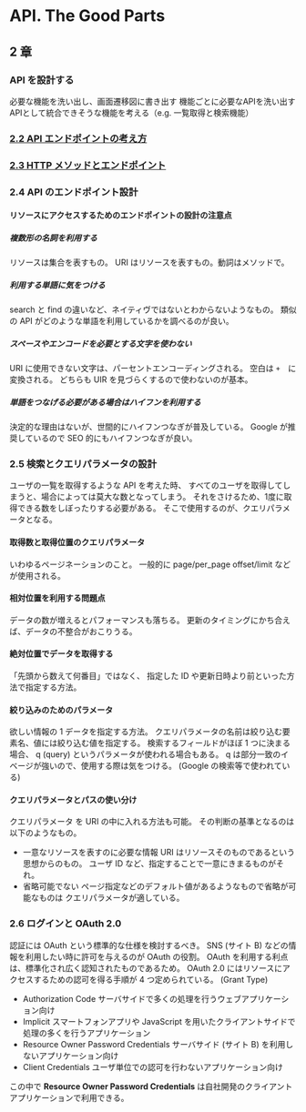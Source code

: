 # API. The Good Parts
## 2 章

### API を設計する
必要な機能を洗い出し、画面遷移図に書き出す
機能ごとに必要なAPIを洗い出す
APIとして統合できそうな機能を考える（e.g. 一覧取得と検索機能）

### [2.2 API エンドポイントの考え方](../notes/uri_endpoint.md)

### [2.3 HTTP メソッドとエンドポイント](../notes/request_method.md)

### 2.4 API のエンドポイント設計

#### リソースにアクセスするためのエンドポイントの設計の注意点
##### 複数形の名詞を利用する
リソースは集合を表すもの。
URI はリソースを表すもの。動詞はメソッドで。

##### 利用する単語に気をつける
search と find の違いなど、ネイティヴではないとわからないようなもの。
類似の API がどのような単語を利用しているかを調べるのが良い。

##### スペースやエンコードを必要とする文字を使わない
URI に使用できない文字は、パーセントエンコーディングされる。
空白は `+`　に変換される。
どちらも UIR を見づらくするので使わないのが基本。

##### 単語をつなげる必要がある場合はハイフンを利用する
決定的な理由はないが、世間的にハイフンつなぎが普及している。
Google が推奨しているので SEO 的にもハイフンつなぎが良い。

### 2.5 検索とクエリパラメータの設計
ユーザの一覧を取得するような API を考えた時、
すべてのユーザを取得してしまうと、場合によっては莫大な数となってしまう。
それをさけるため、1度に取得できる数をしぼったりする必要がある。
そこで使用するのが、クエリパラメータとなる。

#### 取得数と取得位置のクエリパラメータ
いわゆるページネーションのこと。
一般的に page/per_page offset/limit などが使用される。

#### 相対位置を利用する問題点
データの数が増えるとパフォーマンスも落ちる。
更新のタイミングにかち合えば、データの不整合がおこりうる。

#### 絶対位置でデータを取得する
「先頭から数えて何番目」ではなく、
指定した ID や更新日時より前といった方法で指定する方法。

#### 絞り込みのためのパラメータ
欲しい情報の 1 データを指定する方法。
クエリパラメータの名前は絞り込む要素名、値には絞り込む値を指定する。
検索するフィールドがほぼ 1 つに決まる場合、 q (query) というパラメータが使われる場合もある。
q は部分一致のイベージが強いので、使用する際は気をつける。 (Google の検索等で使われている)

#### クエリパラメータとパスの使い分け
クエリパラメータ を URI の中に入れる方法も可能。
その判断の基準となるのは以下のようなもの。

- 一意なリソースを表すのに必要な情報
  URI はリソースそのものであるという思想からのもの。
  ユーザ ID など、指定することで一意にきまるものがそれ。
- 省略可能でない
  ページ指定などのデフォルト値があるようなもので省略が可能なものは
  クエリパラメータが適している。

### 2.6 ログインと OAuth 2.0
認証には OAuth という標準的な仕様を検討するべき。
SNS (サイト B) などの情報を利用したい時に許可を与えるのが OAuth の役割。
OAuth を利用する利点は、標準化され広く認知されたものであるため。
OAuth 2.0 にはリソースにアクセスするための認可を得る手順が 4 つ定められている。 (Grant Type)

- Authorization Code
  サーバサイドで多くの処理を行うウェブアプリケーション向け
- Implicit
  スマートフォンアプリや JavaScript を用いたクライアントサイドで処理の多くを行うアプリケーション
- Resource Owner Password Credentials
  サーバサイド (サイト B) を利用しないアプリケーション向け
- Client Credentials
  ユーザ単位での認可を行わないアプリケーション向け

この中で **Resource Owner Password Credentials** は自社開発のクライアントアプリケーションで利用できる。

